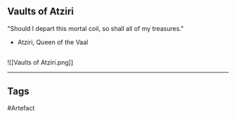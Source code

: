 ## Vaults of Atziri
"Should I depart this mortal coil,
so shall all of my treasures."
- Atziri, Queen of the Vaal
## 
![[Vaults of Atziri.png]]

---
## Tags
#Artefact